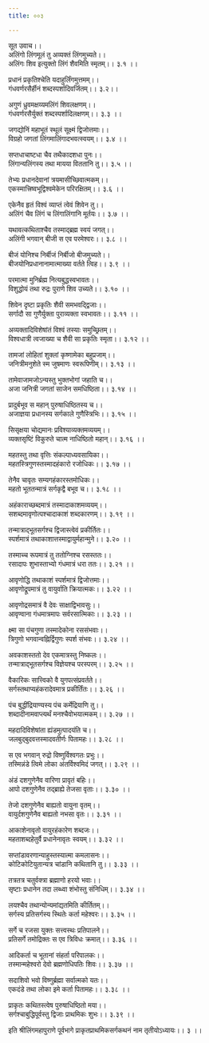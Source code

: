 ```yaml
---
title: ००३

---
```

सूत उवाच।।  
अलिंगो लिंगमूलं तु अव्यक्तं लिंगमुच्यते।।  
अलिंगः शिव इत्युक्तो लिंगं शैवमिति स्मृतम्।। ३.१ ।।  
  
प्रधानं प्रकृतिश्चेति यदाहुर्लिंगमुत्तमम्।।  
गंधवर्णरसैर्हीनं शब्दस्पर्शादिवर्जितम्।। ३.२।।  
  
अगुणं ध्रुवमक्षय्यमलिंगं शिवलक्षणम्।।  
गंधवर्णरसैर्युक्तं शब्दस्पर्शादिलक्षणम्।। ३.३ ।।  
  
जगद्योनिं महाभूतं स्थूलं सूक्ष्मं द्विजोत्तमाः।।  
विग्रहो जगतां लिंगमालिंगादभवत्स्वयम्।। ३.४ ।।  
  
सप्तधाचाष्टधा चैव तथैकादशधा पुनः।।  
लिंगान्यलिंगस्य तथा मायया विततानि तु।। ३.५ ।।  
  
तेभ्यः प्रधानदेवानां त्रयमासीच्छिवात्मकम्।।  
एकस्मात्त्रिष्वभूद्विश्वमेकेन परिरक्षितम्।। ३.६ ।।  
  
एकेनैव हृतं विश्वं व्याप्तं त्वेवं शिवेन तु।।  
अलिंगं चैव लिंगं च लिंगालिंगानि मूर्तयः।। ३.७ ।।  
  
यथावत्कथिताश्चैव तस्माद्ब्रह्म स्वयं जगत्।।  
अलिंगी भगवान् बीजी स एव परमेश्वरः।। ३.८ ।।  
  
बीजं योनिश्च निर्बीजं निर्बीजो बीजमुच्यते।।  
बीजयोनिप्रधानानामात्माख्या वर्तते त्विह।। ३.९ ।।  
  
परमात्मा मुनिर्ब्रह्म नित्यबुद्धस्वभावतः।।  
विशुद्धोयं तथा रुद्रः पुराणे शिव उच्यते।। ३.१० ।।  
  
शिवेन दृष्टा प्रकृतिः शैवी समभवद्द्विजाः।।  
सर्गादौ सा गुणैर्युक्ता पुराव्यक्ता स्वभावतः।। ३.११ ।।  
  
अव्यक्तादिविशेषांतं विश्वं तस्याः समुच्छ्रितम्।।  
विश्वधात्री त्वजाख्या च शैवी सा प्रकृतिः स्मृता।। ३.१२ ।।  
  
तामजां लोहितां शुक्लां कृष्णामेका बहुप्रजाम्।।  
जनित्रीमनुशेते स्म जुषमाणः स्वरूपिणीम्।। ३.१३ ।।  
  
तामेवाजामजोऽन्यस्तु भुक्तभोगां जहाति च।।  
अजा जनित्री जगतां साजेन समधिष्ठिता।। ३.१४ ।।  
  
प्रादुर्बभूव स महान् पुरुषाधिष्ठितस्य च।।  
अजाज्ञया प्रधानस्य सर्गकाले गुणैस्त्रिभिः।। ३.१५ ।।  
  
सिसृक्षया चोद्यमानः प्रविश्याव्यक्तमव्ययम्।।  
व्यक्तसृष्टिं विकुरुते चात्म नाधिष्ठितो महान्।। ३.१६ ।।  
  
महतस्तु तथा वृत्तिः संकल्पाध्यवसायिका।।  
महतस्त्रिगुणस्तस्मादहंकारो रजोधिकः।। ३.१७ ।।  
  
तेनैव चावृतः सम्यगहंकारस्तमोधिकः।।  
महतो भूततन्मात्रं सर्गकृद्वै बभूव च।। ३.१८ ।।  
  
अहंकाराच्छब्दमात्रं तस्मादाकाशमव्ययम्।।  
सशब्दमावृणोत्पश्चादाकाशं शब्दकारणम्।। ३.१९ ।।  
  
तन्मात्राद्भूतसर्गश्च द्विजास्त्वेवं प्रकीर्तितः।।  
स्पर्शमात्रं तथाकाशात्तस्माद्वायुर्महान्मुने।। ३.२० ।।  
  
तस्माच्च रूपमात्रं तु ततोग्निश्च रसस्ततः।।  
रसादापः शुभास्ताभ्यो गंधमात्रं धरा ततः।। ३.२१ ।।  
  
आवृणोद्धि तथाकाशं स्पर्शमात्रं द्विजोत्तमाः।।  
आवृणोद्रूपमात्रं तु वायुर्वाति क्रियात्मकः।। ३.२२ ।।  
  
आवृणोद्रसमात्रं वै देवः साक्षाद्विभावसुः।।  
आवृण्वाना गंधमात्रमापः सर्वरसात्मिकाः।। ३.२३ ।।  
  
क्ष्मा सा पंचगुणा तस्मादेकोना रससंभवाः।।  
त्रिगुणो भगवान्वह्निर्द्विगुणः स्पर्श संभवः।। ३.२४ ।।  
  
अवकाशस्ततो देव एकमात्रस्तु निष्कलः।।  
तन्मात्राद्भूतसर्गश्च विज्ञेयश्च परस्परम्।। ३.२५ ।।  
  
वैकारिकः सात्त्विको वै युगपत्संप्रवर्तते।।  
सर्गस्तथाप्यहंकरादेवमात्र प्रकीर्तिंतः।। ३.२६ ।।  
  
पंच बुद्धींद्रियाण्यस्य पंच कर्मेद्रियाणि तु।।  
शब्दादीनामवाप्त्यर्थं मनश्चैवोभयात्मकम्।। ३.२७ ।।  
  
महदादिविशेषांता ह्यंडमुत्पादयंति च।।  
जलबुद्बुदवत्तस्मादवतीर्णः पितामहः।। ३.२८ ।।  
  
स एव भगवान् रुद्रो विष्णुर्विश्वगतः प्रभुः।।  
तस्मिन्नंडे त्विमे लोका अंतर्विश्वमिदं जगत्।। ३.२९ ।।  
  
अंडं दशगुणेनैव वारिणा प्रावृतं बहिः।।  
आपो दशगुणेनैव तद्ब्राह्ये तेजसा वृताः।। ३.३० ।।  
  
तेजो दशगुणेनैव बाह्यतो वायुना वृतम्।।  
वायुर्दशगुणेनैव बाह्यतो नभसा वृतः।। ३.३१ ।।  
  
आकाशेनावृतो वायुरहंकारेण शब्दजः।।  
महताशब्दहेतुर्वै प्रधानेनावृतः स्वयम्।। ३.३२ ।।  
  
सप्तांडावरणान्याहुस्तस्यात्मा कमलासनः।।  
कोटिकोटियुतान्यत्र चांडानि कथितानि तु।। ३.३३ ।।  
  
तत्रतत्र चतुर्वक्त्रा ब्रह्माणो हरयो भवाः।।  
सृष्टाः प्रधानेन तदा लब्ध्वा शंभोस्तु संनिधिम्।। ३.३४ ।।  
  
लयश्चैव तथान्योन्यमांद्यतमिति कीर्तितम्।।  
सर्गस्य प्रतिसर्गस्य स्थितेः कर्ता महेश्वरः।। ३.३५ ।।  
  
सर्गे च रजसा युक्तः सत्त्वस्थः प्रतिपालने।।  
प्रतिसर्गे तमोद्रिक्तः स एव त्रिविधः क्रमात्।। ३.३६ ।।  
  
आदिकर्ता च भूतानां संहर्ता परिपालकः।।  
तस्मान्महेश्वरो देवो ब्रह्मणोधिपतिः शिवः।। ३.३७ ।।  
  
सदाशिवो भवो विष्णुर्ब्रह्मा सर्वात्मको यतः।।  
एकदंडे तथा लोका इमे कर्ता पितामहः।। ३.३८ ।।  
  
प्राकृतः कथितस्त्वेष पुरुषाधिष्ठितो मया।।  
सर्गश्चाबुद्धिपूर्वस्तु द्विजाः प्राथमिकः शुभः।। ३.३९ ।।  
  
इति श्रीलिंगमहापुराणे पूर्वभागे प्राकृतप्राथमिकसर्गकथनं नाम तृतीयोऽध्यायः।। ३ ।।